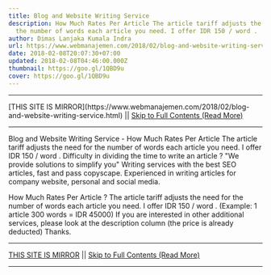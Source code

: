 ```yaml
---
title: Blog and Website Writing Service
description: How Much Rates Per Article The article tariff adjusts the need for
  the number of words each article you need. I offer IDR 150 / word .
author: Dimas Lanjaka Kumala Indra
url: https://www.webmanajemen.com/2018/02/blog-and-website-writing-service.html
date: 2018-02-08T20:07:30+07:00
updated: 2018-02-08T04:46:00.000Z
thumbnail: https://goo.gl/1QBD9u
cover: https://goo.gl/1QBD9u
---
```


<hr/> [THIS SITE IS MIRROR](https://www.webmanajemen.com/2018/02/blog-and-website-writing-service.html) || <a href="https://www.webmanajemen.com/2018/02/blog-and-website-writing-service.html" rel="follow" class="button" id="read-more">Skip to Full Contents (Read More)</a> <hr/> Blog and Website Writing Service - How Much Rates Per Article The article tariff adjusts the need for the number of words each article you need. I offer IDR 150 / word . Difficulty in dividing the time to write an article ?
"We provide solutions to simplify you"
Writing services with the best SEO articles, fast and pass copyscape.
Experienced in writing articles for company website, personal and social media.

How Much Rates Per Article ?
The article tariff adjusts the need for the number of words each article you need. I offer IDR 150 / word . (Example: 1 article 300 words = IDR 45000) 
If you are interested in other additional services, please look at the description column (the price is already deducted) 
Thanks. <hr/> [THIS SITE IS MIRROR](https://www.webmanajemen.com/2018/02/blog-and-website-writing-service.html) || <a href="https://www.webmanajemen.com/2018/02/blog-and-website-writing-service.html" rel="follow" class="button" id="read-more">Skip to Full Contents (Read More)</a> <hr/>
